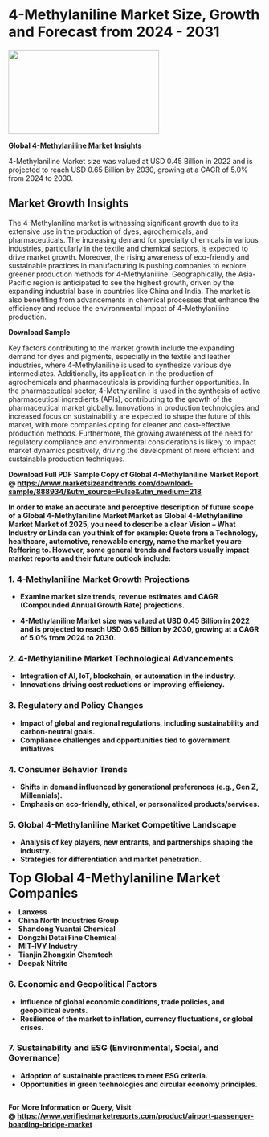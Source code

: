 <H1>4-Methylaniline Market Size, Growth and Forecast from 2024 - 2031</H1><img class="aligncenter size-medium wp-image-584254" src="https://thirdeyenews.in/wp-content/uploads/2024/09/Global-Market-Research-300x168.jpeg" alt="" width="300" height="168" /><p><strong>Global&nbsp;<a href="https://www.marketsizeandtrends.com/download-sample/888934/&amp;utm_source=Pulse&amp;utm_medium=218">4-Methylaniline Market</a> Insights</strong></p><p>4-Methylaniline Market size was valued at USD 0.45 Billion in 2022 and is projected to reach USD 0.65 Billion by 2030, growing at a CAGR of 5.0% from 2024 to 2030.</p><p><h2>Market Growth Insights</h2> <p>The 4-Methylaniline market is witnessing significant growth due to its extensive use in the production of dyes, agrochemicals, and pharmaceuticals. The increasing demand for specialty chemicals in various industries, particularly in the textile and chemical sectors, is expected to drive market growth. Moreover, the rising awareness of eco-friendly and sustainable practices in manufacturing is pushing companies to explore greener production methods for 4-Methylaniline. Geographically, the Asia-Pacific region is anticipated to see the highest growth, driven by the expanding industrial base in countries like China and India. The market is also benefiting from advancements in chemical processes that enhance the efficiency and reduce the environmental impact of 4-Methylaniline production.</p> <p><strong>Download Sample</strong></p> <p>Key factors contributing to the market growth include the expanding demand for dyes and pigments, especially in the textile and leather industries, where 4-Methylaniline is used to synthesize various dye intermediates. Additionally, its application in the production of agrochemicals and pharmaceuticals is providing further opportunities. In the pharmaceutical sector, 4-Methylaniline is used in the synthesis of active pharmaceutical ingredients (APIs), contributing to the growth of the pharmaceutical market globally. Innovations in production technologies and increased focus on sustainability are expected to shape the future of this market, with more companies opting for cleaner and cost-effective production methods. Furthermore, the growing awareness of the need for regulatory compliance and environmental considerations is likely to impact market dynamics positively, driving the development of more efficient and sustainable production techniques.</p> <p><strong></p><p><span class=""><strong>Download Full PDF Sample Copy of Global 4-Methylaniline Market Report</strong> @ <a href="https://www.marketsizeandtrends.com/download-sample/888934/&amp;utm_source=Pulse&amp;utm_medium=218" target="_blank">https://www.marketsizeandtrends.com/download-sample/888934/&amp;utm_source=Pulse&amp;utm_medium=218</a></span></p><p>In order to make an accurate and perceptive description of future scope of a Global&nbsp;4-Methylaniline Market Market as Global&nbsp;4-Methylaniline Market Market of 2025, you need to describe a clear Vision &ndash; What Industry or Linda can you think of for example: Quote from a Technology, healthcare, automotive, renewable energy, name the market you are Reffering to. However, some general trends and factors usually impact market reports and their future outlook include:</p><h3>1.&nbsp;<strong>4-Methylaniline Market Growth Projections</strong></h3><ul><li>Examine market size trends, revenue estimates and CAGR (Compounded Annual Growth Rate) projections.</li><li><p>4-Methylaniline Market size was valued at USD 0.45 Billion in 2022 and is projected to reach USD 0.65 Billion by 2030, growing at a CAGR of 5.0% from 2024 to 2030.</p></li></ul><h3>2.&nbsp;<strong>4-Methylaniline Market Technological Advancements</strong></h3><ul><li>Integration of AI, IoT, blockchain, or automation in the industry.</li><li>Innovations driving cost reductions or improving efficiency.</li></ul><h3>3.&nbsp;<strong>Regulatory and Policy Changes</strong></h3><ul><li>Impact of global and regional regulations, including sustainability and carbon-neutral goals.</li><li>Compliance challenges and opportunities tied to government initiatives.</li></ul><h3>4.&nbsp;<strong>Consumer Behavior Trends</strong></h3><ul><li>Shifts in demand influenced by generational preferences (e.g., Gen Z, Millennials).</li><li>Emphasis on eco-friendly, ethical, or personalized products/services.</li></ul><h3>5.&nbsp;<strong>Global 4-Methylaniline Market Competitive Landscape</strong></h3><ul><li>Analysis of key players, new entrants, and partnerships shaping the industry.</li><li>Strategies for differentiation and market penetration.</li></ul><p data-pm-slice="1 1 []"><span style="color: inherit; font-family: inherit; font-size: 25px;">Top Global 4-Methylaniline Market Companies</span></p><div class="" data-test-id=""><p><li>Lanxess</li><li> China North Industries Group</li><li> Shandong Yuantai Chemical</li><li> Dongzhi Detai Fine Chemical</li><li> MIT-IVY Industry</li><li> Tianjin Zhongxin Chemtech</li><li> Deepak Nitrite</li></p></div><h3>6.&nbsp;<strong>Economic and Geopolitical Factors</strong></h3><ul><li>Influence of global economic conditions, trade policies, and geopolitical events.</li><li>Resilience of the market to inflation, currency fluctuations, or global crises.</li></ul><h3>7.&nbsp;<strong>Sustainability and ESG (Environmental, Social, and Governance)</strong></h3><ul><li>Adoption of sustainable practices to meet ESG criteria.</li><li>Opportunities in green technologies and circular economy principles.</li></ul><h2><strong style="font-size: 14px;">For More Information or Query, Visit @&nbsp;</strong><a style="background-color: #ffffff; font-size: 14px;" href="https://www.marketsizeandtrends.com/report/4-methylaniline-market/" target="_blank">https://www.verifiedmarketreports.com/product/airport-passenger-boarding-bridge-market</a></h2>
